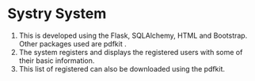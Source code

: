 # Systry System
1. This is developed using the Flask, SQLAlchemy, HTML and Bootstrap.
Other packages used are pdfkit .
2. The system registers and displays the registered users with some of their basic information.
3. This list of registered can also be downloaded using the pdfkit.